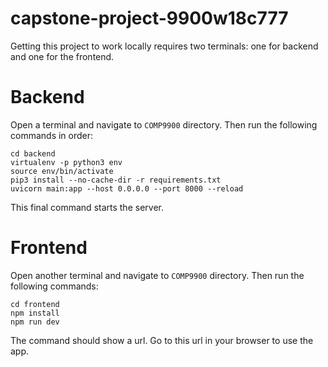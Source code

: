 # capstone-project-9900w18c777
Getting this project to work locally requires two terminals: one for backend and one for the frontend.

# Backend
Open a terminal and navigate to `COMP9900` directory. Then run the following commands in order:
```
cd backend
virtualenv -p python3 env
source env/bin/activate
pip3 install --no-cache-dir -r requirements.txt
uvicorn main:app --host 0.0.0.0 --port 8000 --reload
```
This final command starts the server.

# Frontend
Open another terminal and navigate to `COMP9900` directory. Then run the following commands:
```
cd frontend
npm install
npm run dev
```
The command should show a url. Go to this url in your browser to use the app.
